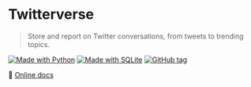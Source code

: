 # Twitterverse
> Store and report on Twitter conversations, from tweets to trending topics.

[![Made with Python](https://img.shields.io/badge/Made%20with-Python-1f425f.svg)](https://www.python.org/)
[![Made with SQLite](https://img.shields.io/badge/Made%20with-SQLite-1f425f.svg)](https://www.sqlite.org/)
[![GitHub tag](https://img.shields.io/github/tag/MichaelCurrin/twitterverse.svg)](https://GitHub.com/MichaelCurrin/twitterverse/tags/)

:open_file_folder: [Online docs](https://michaelcurrin.github.io/twitterverse)
